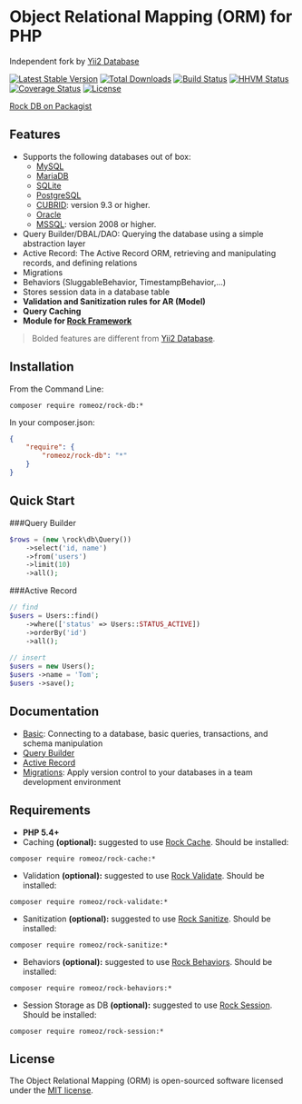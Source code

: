 Object Relational Mapping (ORM) for PHP
=======================

Independent fork by [Yii2 Database](https://github.com/yiisoft/yii2)

[![Latest Stable Version](https://poser.pugx.org/romeOz/rock-db/v/stable.svg)](https://packagist.org/packages/romeOz/rock-db)
[![Total Downloads](https://poser.pugx.org/romeOz/rock-db/downloads.svg)](https://packagist.org/packages/romeOz/rock-db)
[![Build Status](https://travis-ci.org/romeOz/rock-db.svg?branch=master)](https://travis-ci.org/romeOz/rock-db)
[![HHVM Status](http://hhvm.h4cc.de/badge/romeoz/rock-db.svg)](http://hhvm.h4cc.de/package/romeoz/rock-db)
[![Coverage Status](https://coveralls.io/repos/romeOz/rock-db/badge.svg?branch=master)](https://coveralls.io/r/romeOz/rock-db?branch=master)
[![License](https://poser.pugx.org/romeOz/rock-db/license.svg)](https://packagist.org/packages/romeOz/rock-db)

[Rock DB on Packagist](https://packagist.org/packages/romeOz/rock-db)

Features
-------------------

 * Supports the following databases out of box:
    - [MySQL](http://www.mysql.com/)
    - [MariaDB](https://mariadb.com/)
    - [SQLite](http://sqlite.org/)
    - [PostgreSQL](http://www.postgresql.org/)
    - [CUBRID](http://www.cubrid.org/): version 9.3 or higher.
    - [Oracle](http://www.oracle.com/us/products/database/overview/index.html)
    - [MSSQL](https://www.microsoft.com/en-us/sqlserver/default.aspx): version 2008 or higher.
 * Query Builder/DBAL/DAO: Querying the database using a simple abstraction layer
 * Active Record: The Active Record ORM, retrieving and manipulating records, and defining relations
 * Migrations
 * Behaviors (SluggableBehavior, TimestampBehavior,...)
 * Stores session data in a database table
 * **Validation and Sanitization rules for AR (Model)**
 * **Query Caching**
 * **Module for [Rock Framework](https://github.com/romeOz/rock)**
 
> Bolded features are different from [Yii2 Database](https://github.com/yiisoft/yii2).

Installation
-------------------

From the Command Line:

`composer require romeoz/rock-db:*`

In your composer.json:

```json
{
    "require": {
        "romeoz/rock-db": "*"
    }
}
```

Quick Start
-------------------

###Query Builder

```php
$rows = (new \rock\db\Query())
    ->select('id, name')
    ->from('users')
    ->limit(10)
    ->all();
```

###Active Record

```php
// find
$users = Users::find()
    ->where(['status' => Users::STATUS_ACTIVE])
    ->orderBy('id')
    ->all();
    
// insert
$users = new Users();
$users ->name = 'Tom';
$users ->save();    
```

Documentation
-------------------

* [Basic](https://github.com/yiisoft/yii2/blob/master/docs/guide/db-dao.md): Connecting to a database, basic queries, transactions, and schema manipulation
* [Query Builder](https://github.com/yiisoft/yii2/blob/master/docs/guide/db-query-builder.md)
* [Active Record](https://github.com/yiisoft/yii2/blob/master/docs/guide/db-active-record.md)
* [Migrations](https://github.com/yiisoft/yii2/blob/master/docs/guide/db-migrations.md): Apply version control to your databases in a team development environment

Requirements
-------------------

 * **PHP 5.4+**
 * Caching **(optional):** suggested to use [Rock Cache](https://github.com/romeOz/rock-cache). Should be installed:
  
```
composer require romeoz/rock-cache:*
```
 * Validation **(optional):** suggested to use [Rock Validate](https://github.com/romeOz/rock-validate). Should be installed: 
 
```
composer require romeoz/rock-validate:*
```
 * Sanitization **(optional):** suggested to use [Rock Sanitize](https://github.com/romeOz/rock-sanitize). Should be installed: 
 
```
composer require romeoz/rock-sanitize:*
```
 * Behaviors **(optional):** suggested to use [Rock Behaviors](https://github.com/romeOz/rock-behaviors). Should be installed: 
 
```
composer require romeoz/rock-behaviors:*
```
 * Session Storage as DB **(optional):** suggested to use [Rock Session](https://github.com/romeOz/rock-session). Should be installed: 
 
```
composer require romeoz/rock-session:*
```

License
-------------------

The Object Relational Mapping (ORM) is open-sourced software licensed under the [MIT license](http://opensource.org/licenses/MIT).